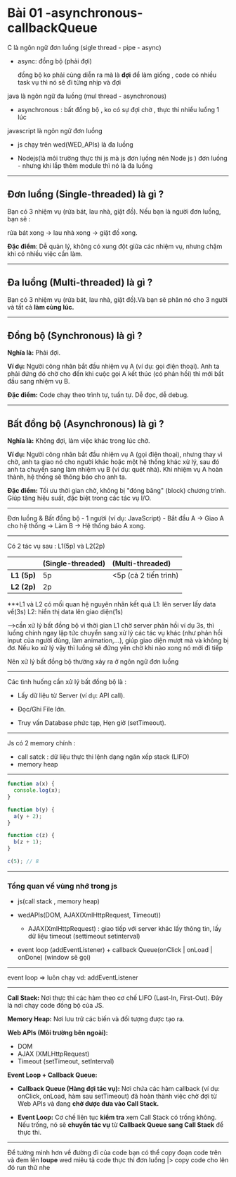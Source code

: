 # Bài 01 -asynchronous-callbackQueue

C là ngôn ngữ đơn luồng (sigle thread - pipe - async)

- async: đồng bộ (phải đợi)

    đồng bộ ko phải cùng diễn ra mà là __đợi__ để làm giống , code có nhiều task vụ thì nó sẽ đi từng nhịp và đợi

java là ngôn ngữ đa luồng (mul thread - asynchronous)
- asynchronous : bất đồng bộ , ko có sự đợi chờ , thực thi nhiều luồng 1 lúc 

javascript là ngôn ngữ đơn luồng
- js chạy trên wed(WED_APIs) là đa luồng

- Nodejs(là môi trường thực thi js mà js đơn luồng nên Node js ) đơn luồng - nhưng khi lắp thêm module thì nó là đa luồng 
---
## Đơn luồng (Single-threaded) là gì ?

Bạn có 3 nhiệm vụ (rửa bát, lau nhà, giặt đồ). Nếu bạn là người đơn luồng, bạn sẽ : 

rửa bát xong $\rightarrow$ lau nhà xong $\rightarrow$ giặt đồ xong.

__Đặc điểm__: Dễ quản lý, không có xung đột giữa các nhiệm vụ, nhưng chậm khi có nhiều việc cần làm.

---
## Đa luồng (Multi-threaded) là gì ?

Bạn có 3 nhiệm vụ (rửa bát, lau nhà, giặt đồ).Và bạn sẽ phân nó cho 3 người và tất cả __làm cùng lúc.__

---
## Đồng bộ (Synchronous) là gì ?

__Nghĩa là:__ Phải đợi.

__Ví dụ:__ Người công nhân bắt đầu nhiệm vụ A (ví dụ: gọi điện thoại). Anh ta phải đứng đó chờ cho đến khi cuộc gọi A kết thúc (có phản hồi) thì mới bắt đầu sang nhiệm vụ B.

__Đặc điểm:__ Code chạy theo trình tự, tuần tự. Dễ đọc, dễ debug.

---
## Bất đồng bộ (Asynchronous) là gì ?
__Nghĩa là:__ Không đợi, làm việc khác trong lúc chờ.

__Ví dụ:__ Người công nhân bắt đầu nhiệm vụ A (gọi điện thoại), nhưng thay vì chờ, anh ta giao nó cho người khác hoặc một hệ thống khác xử lý, sau đó anh ta chuyển sang làm nhiệm vụ B (ví dụ: quét nhà). Khi nhiệm vụ A hoàn thành, hệ thống sẽ thông báo cho anh ta.

__Đặc điểm:__ Tối ưu thời gian chờ, không bị "đóng băng" (block) chương trình. Giúp tăng hiệu suất, đặc biệt trong các tác vụ I/O.

---
Đơn luồng & Bất đồng bộ - 1 người (ví dụ: JavaScript) - Bắt đầu A $\rightarrow$ Giao A cho hệ thống $\rightarrow$ Làm B $\rightarrow$ Hệ thống báo A xong.

---
 Có 2 tác vụ sau : L1(5p) và L2(2p)

| | **(Single-threaded)** | **(Multi-threaded)** |
| :--- | :--- | :--- |
| **L1 (5p)** | 5p | <5p (cả 2 tiến trình)|
| **L2 (2p)**| 2p| |



***L1 và L2 có mối quan hệ nguyên nhân kết quả
L1: lên server lấy data về(3s)
L2: hiển thị data lên giao diện(1s)

-->cần xử lý bất đồng bộ
vì thời gian L1 chờ server phản hồi ví dụ 3s, thì luồng chính ngay lập tức chuyển sang xử lý các tác vụ khác (như phản hồi input của người dùng, làm animation,...), giúp giao diện mượt mà và không bị đơ. Nếu ko xử lý vậy thì luồng sẽ đứng yên chờ khi nào xong nó mới đi tiếp 

Nên xử lý bất đồng bộ thường xảy ra ở ngôn ngữ đơn luồng

---
Các tình huống cần xử lý bất đồng bộ là :

- Lấy dữ liệu từ Server (ví dụ: API call).

- Đọc/Ghi File lớn.

- Truy vấn Database phức tạp, Hẹn giờ (setTimeout).
---
Js có 2 memory chính : 

- call satck : dữ liệu thực thi lệnh dạng ngăn xếp
stack (LIFO)
- memory heap
---
```javascript
function a(x) {
  console.log(x);
}

function b(y) {
  a(y + 2);
}

function c(z) {
  b(z + 1);
}

c(5); // 8
```
---
### Tổng quan về vùng nhớ trong js

- js(call stack , memory heap)

- wedAPIs(DOM, AJAX(XmlHttpRequest, Timeout))
    - AJAX(XmlHttpRequest) : giao tiếp với server khác lấy thông tin, lấy dữ liệu
    timeout (settimeout setinterval)
    

- event loop (addEventListener) + callback Queue(onClick | onLoad | onDone) (window sẽ gọi)

---

 event loop => luôn chạy vd: addEventListener

---

__Call Stack:__ Nơi thực thi các hàm theo cơ chế LIFO (Last-In, First-Out). Đây là nơi chạy code đồng bộ của JS.

__Memory Heap:__ Nơi lưu trữ các biến và đối tượng được tạo ra.


__Web APIs (Môi trường bên ngoài):__


- DOM
- AJAX (XMLHttpRequest)
- Timeout (setTimeout, setInterval) 

__Event Loop + Callback Queue:__

- __Callback Queue (Hàng đợi tác vụ):__ Nơi chứa các hàm callback (ví dụ: onClick, onLoad, hàm sau setTimeout) đã hoàn thành việc chờ đợi từ Web APIs và đang __chờ được đưa vào Call Stack.__


- __Event Loop:__ Cơ chế liên tục __kiểm tra__ xem Call Stack có trống không. Nếu trống, nó sẽ __chuyển tác vụ__ từ __Callback Queue sang Call Stack__ để thực thi.
---
Để tường minh hơn về đường đi của code bạn có thể copy đoạn code trên và đem lên __loupe__ wed miêu tả code thực thi đơn luồng |> copy code cho lên đó run thử nhe



